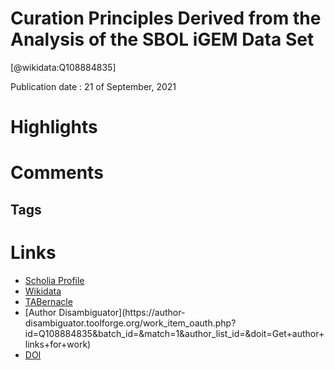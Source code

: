 
Curation Principles Derived from the Analysis of the SBOL iGEM Data Set
=======================================================================
  
  [@wikidata:Q108884835]  
  
Publication date : 21 of September, 2021  

# Highlights

# Comments

## Tags

# Links
  
 * [Scholia Profile](https://scholia.toolforge.org/work/Q108884835)  
 * [Wikidata](https://www.wikidata.org/wiki/Q108884835)  
 * [TABernacle](https://tabernacle.toolforge.org/?#/tab/manual/Q108884835/P921%3BP4510)  
 * [Author Disambiguator](https://author-
disambiguator.toolforge.org/work_item_oauth.php?id=Q108884835&batch_id=&match=1&author_list_id=&doit=Get+author+links+for+work)  
 * [DOI](https://doi.org/10.1021/ACSSYNBIO.1C00225)  
